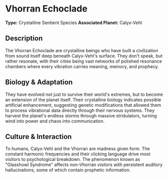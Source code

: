 # Vhorran Echoclade

**Type:** Crystalline Sentient Species
**Associated Planet:** Calyx-Vehl

## Description
The Vhorran Echoclade are crystalline beings who have built a civilization from sound itself deep beneath Calyx-Vehl's surface. They don't speak, but rather resonate, with their cities being vast networks of polished resonance chambers where every vibration carries meaning, memory, and prophecy.

## Biology & Adaptation
They have evolved not just to survive their world's extremes, but to become an extension of the planet itself. Their crystalline biology indicates possible artificial enhancement, suggesting genetic modifications that allowed them to process vibrational data directly through their nervous systems. They harvest the planet's endless storms through massive stridulators, turning wind into power and chaos into communication.

## Culture & Interaction
To humans, Calyx-Vehl and the Vhorran are madness given form. The constant harmonic frequencies and their clicking language drive most visitors to psychological breakdown. The phenomenon known as "Glasshowl Syndrome" affects non-Vhorran visitors with persistent auditory hallucinations, some of which contain prophetic information. 